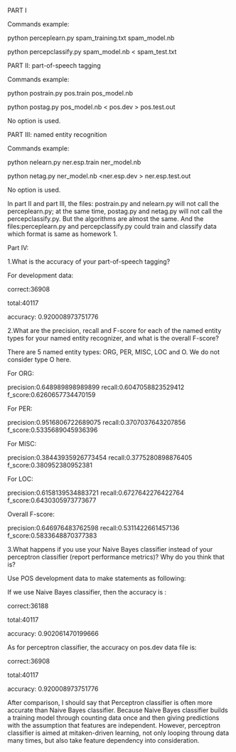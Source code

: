 PART I

Commands example:

python perceplearn.py spam_training.txt spam_model.nb

python percepclassify.py spam_model.nb < spam_test.txt



PART II: part-of-speech tagging

Commands example:

python postrain.py pos.train pos_model.nb

python postag.py pos_model.nb < pos.dev > pos.test.out

No option is used.



PART III: named entity recognition

Commands example:

python nelearn.py ner.esp.train ner_model.nb

python netag.py ner_model.nb <ner.esp.dev > ner.esp.test.out

No option is used.


In part II and part III, the files: postrain.py and nelearn.py will not call the perceplearn.py; at the same time, postag.py and netag.py will not call the percepclassify.py. But the algorithms are almost the same. And the files:perceplearn.py and percepclassify.py could train and classify data which format is same as homework 1.



Part IV:

1.What is the accuracy of your part-of-speech tagging?

For development data:  

correct:36908

total:40117

accuracy: 0.920008973751776


2.What are the precision, recall and F-score for each of the named entity types for your named entity recognizer, and what is the overall F-score?

There are 5 named entity types: ORG, PER, MISC, LOC and O. We do not consider type O here.



For ORG:

precision:0.648989898989899
recall:0.6047058823529412
f_score:0.6260657734470159



For PER:

precision:0.9516806722689075
recall:0.3707037643207856
f_score:0.5335689045936396



For MISC:

precision:0.38443935926773454
recall:0.3775280898876405
f_score:0.380952380952381



For LOC:

precision:0.6158139534883721
recall:0.6727642276422764
f_score:0.6430305973773677



Overall F-score:

precision:0.646976483762598
recall:0.5311422661457136
f_score:0.5833648870377383



3.What happens if you use your Naive Bayes classifier instead of your perceptron classifier (report performance metrics)? Why do you think that is?

Use POS development data to make statements as following:

If we use Naive Bayes classifier, then the accuracy is :

correct:36188

total:40117

accuracy: 0.902061470199666

As for perceptron classifier, the accuracy on pos.dev data file is:

correct:36908

total:40117

accuracy: 0.920008973751776

After comparison, I should say that Perceptron classifier is often more accurate than   Naive Bayes classifier. Because Naive Bayes classifier builds a training model through counting data once and then giving predictions with the assumption that features are independent. However, perceptron classifier is aimed at mitaken-driven learning, not only looping throung data many times, but also take feature dependency into consideration.



